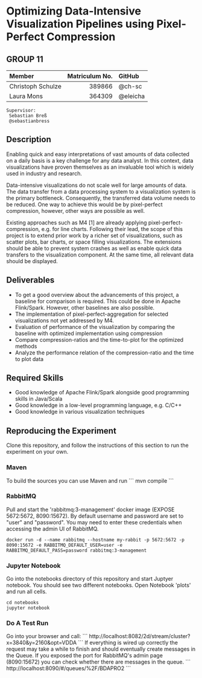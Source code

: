 <h1>Optimizing Data-Intensive Visualization Pipelines using Pixel-Perfect Compression</h1>
<h2>GROUP 11</h2>

| Member            | Matriculum No.| GitHub  |
| :---------------- |--------------:| :-------|
| Christoph Schulze | 389866        | @ch-sc   |
| Laura Mons        | 364309        | @eleicha |

    Supervisor:
     Sebastian Breß
     @sebastianbress

<h2>Description</h2>
<p>
Enabling quick and easy interpretations of vast amounts of data collected on a daily basis is a key challenge for any data analyst. In this context, data visualizations have proven themselves as an invaluable tool which is widely used in industry and research.
</p>
<p>
Data-intensive visualizations do not scale well for large amounts of data. The data transfer from a data processing system to a visualization system is the primary bottleneck. Consequently, the transferred data volume needs to be reduced. One way to achieve this would be by pixel-perfect compression, however, other ways are possible as well.
</p>
<p>
Existing approaches such as M4 [1] are already applying pixel-perfect-compression, e.g. for line charts. Following their lead, the scope of this project is to extend prior work by a richer set of visualizations, such as scatter plots, bar charts, or space filling visualizations. The extensions should be able to prevent system crashes as well as enable quick data transfers to the visualization component. At the same time, all relevant data should be displayed.
</p>
<h2>
Deliverables
</h2>

<ul> 
    <li>
       To get a good overview about the advancements of this project, a baseline for comparison is required. This could be done in Apache Flink/Spark. However, other baselines are also possible.
    </li>
    <li>
        The implementation of pixel-perfect-aggregation for selected visualizations not yet addressed by M4.
    </li>
    <li>
        Evaluation of performance of the visualization by comparing the baseline with optimized implementation using compression
    </li>
    <li>
        Compare compression-ratios and the time-to-plot for the optimized methods
    </li>
    <li>
        Analyze the performance relation of the compression-ratio and the time to plot data
    </li>
</ul>
<h2>
Required Skills
</h2>
<ul>
<li>
Good knowledge of Apache Flink/Spark alongside good programming skills in Java/Scala
</li>
<li>
Good knowledge in a low-level programming language, e.g. C/C++
</li>
<li>
Good knowledge in various visualization techniques
</li>
</ul>

<h2>Reproducing the Experiment</h2>
Clone this repository, and follow the instructions of this section to run the experiment on your own.

<h3>Maven</h3>
To build the sources you can use Maven and run
```
mvn compile
```

<h3>RabbitMQ</h3>
Pull and start the 'rabbitmq:3-management' docker image (EXPOSE 5672:5672, 8090:15672). By default username and password
are set to "user" and "password". You may need to enter these credentials when accessing the admin UI of RabbitMQ.

```
docker run -d --name rabbitmq --hostname my-rabbit -p 5672:5672 -p 8090:15672 -e RABBITMQ_DEFAULT_USER=user -e RABBITMQ_DEFAULT_PASS=password rabbitmq:3-management
```

<h3>Jupyter Notebook</h3>
Go into the notebooks directory of this repository and start Juptyer notebook. You should see two different notebooks. 
Open Notebook 'plots' and run all cells.

```
cd notebooks
jupyter notebook
```


<h3>Do A Test Run</h3>
Go into your browser and call:
```
http://localhost:8082/2d/stream/cluster?x=3840&y=2160&opt=VDDA
```
If everything is wired up correctly the request may take a while to finish and should eventually create messages in the 
Queue. If you exposed the port for RabbitMQ's admin page (8090:15672) you can check whether there are messages in the queue.
```
http://localhost:8090/#/queues/%2F/BDAPRO2
```
